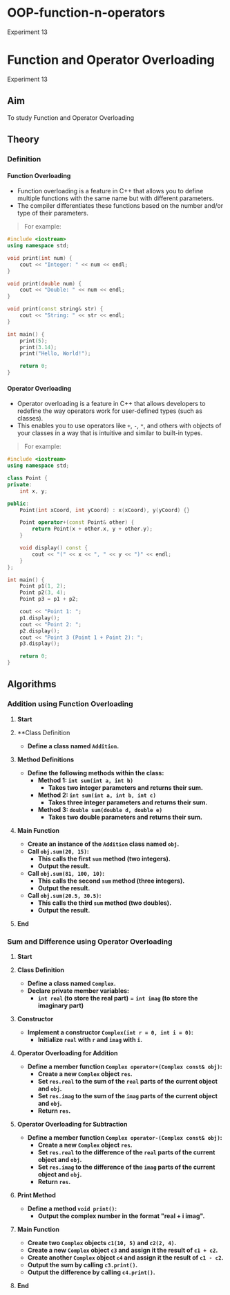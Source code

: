 # OOP-function-n-operators
Experiment 13
# Function and Operator Overloading
Experiment 13
## Aim 
To study Function and Operator Overloading

## Theory
### Definition
#### Function Overloading
- Function overloading is a feature in C++ that allows you to define multiple functions with the same name but with different parameters.
- The compiler differentiates these functions based on the number and/or type of their parameters.
> For example:
```cpp
#include <iostream>
using namespace std;

void print(int num) {
    cout << "Integer: " << num << endl;
}

void print(double num) {
    cout << "Double: " << num << endl;
}

void print(const string& str) {
    cout << "String: " << str << endl;
}

int main() {
    print(5); 
    print(3.14);
    print("Hello, World!");

    return 0;
}

```
#### Operator Overloading
- Operator overloading is a feature in C++ that allows developers to redefine the way operators work for user-defined types (such as classes).
- This enables you to use operators like `+`, `-`, `*`, and others with objects of your classes in a way that is intuitive and similar to built-in types.
> For example:
```cpp
#include <iostream>
using namespace std;

class Point {
private:
    int x, y;

public:
    Point(int xCoord, int yCoord) : x(xCoord), y(yCoord) {}

    Point operator+(const Point& other) {
        return Point(x + other.x, y + other.y);
    }

    void display() const {
        cout << "(" << x << ", " << y << ")" << endl;
    }
};

int main() {
    Point p1(1, 2);
    Point p2(3, 4);
    Point p3 = p1 + p2;

    cout << "Point 1: ";
    p1.display();
    cout << "Point 2: ";
    p2.display();
    cout << "Point 3 (Point 1 + Point 2): ";
    p3.display();

    return 0;
}

```

## Algorithms
### Addition using Function Overloading

1. **Start**

2. **Class Definition
   - **Define a class named `Addition`.**

3. **Method Definitions**
   - **Define the following methods within the class:**
     - **Method 1: `int sum(int a, int b)`**
       - **Takes two integer parameters and returns their sum.**
     - **Method 2: `int sum(int a, int b, int c)`**
       - **Takes three integer parameters and returns their sum.**
     - **Method 3: `double sum(double d, double e)`**
       - **Takes two double parameters and returns their sum.**

4. **Main Function**
   - **Create an instance of the `Addition` class named `obj`.**
   - **Call `obj.sum(20, 15)`:**
     - **This calls the first `sum` method (two integers).**
     - **Output the result.**
   - **Call `obj.sum(81, 100, 10)`:**
     - **This calls the second `sum` method (three integers).**
     - **Output the result.**
   - **Call `obj.sum(20.5, 30.5)`:**
     - **This calls the third `sum` method (two doubles).**
     - **Output the result.**
    
5. **End**


### Sum and Difference using Operator Overloading

1. **Start**

2. **Class Definition**
   - **Define a class named `Complex`.**
   - **Declare private member variables:**
     - **`int real` (to store the real part)**
     = **`int imag` (to store the imaginary part)**

3. **Constructor**
   - **Implement a constructor `Complex(int r = 0, int i = 0)`:**
     - **Initialize `real` with `r` and `imag` with `i`.**

4. **Operator Overloading for Addition**
   - **Define a member function `Complex operator+(Complex const& obj)`:**
     - **Create a new `Complex` object `res`.**
     - **Set `res.real` to the sum of the `real` parts of the current object and `obj`.**
     - **Set `res.imag` to the sum of the `imag` parts of the current object and `obj`.**
     - **Return `res`.**

5. **Operator Overloading for Subtraction**
   - **Define a member function `Complex operator-(Complex const& obj)`:**
     - **Create a new `Complex` object `res`.**
     - **Set `res.real` to the difference of the `real` parts of the current object and 
     `obj`.**
     - **Set `res.imag` to the difference of the `imag` parts of the current object and 
     `obj`.**
     - **Return `res`.**

6. **Print Method**
   - **Define a method `void print()`:**
     - **Output the complex number in the format "real + i imag".**

7. ****Main Function****
   - **Create two `Complex` objects `c1(10, 5)` and `c2(2, 4)`.**
   - **Create a new `Complex` object `c3` and assign it the result of `c1 + c2`.**
   - **Create another `Complex` object `c4` and assign it the result of `c1 - c2`.**
   - **Output the sum by calling `c3.print()`.**
   - **Output the difference by calling `c4.print()`.**
  
8. **End**
